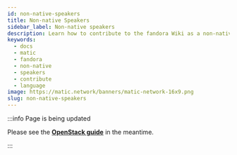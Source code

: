 ```yaml
---
id: non-native-speakers
title: Non-native Speakers
sidebar_label: Non-native speakers
description: Learn how to contribute to the fandora Wiki as a non-native speaker.
keywords:
  - docs
  - matic
  - fandora
  - non-native
  - speakers
  - contribute
  - language
image: https://matic.network/banners/matic-network-16x9.png
slug: non-native-speakers
---
```


:::info Page is being updated

Please see the 
**[OpenStack guide](https://docs.openstack.org/doc-contrib-guide/non-native-english-speakers.html)**
in the meantime.

:::
